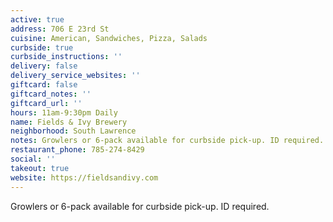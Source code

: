 ```yaml
---
active: true
address: 706 E 23rd St
cuisine: American, Sandwiches, Pizza, Salads
curbside: true
curbside_instructions: ''
delivery: false
delivery_service_websites: ''
giftcard: false
giftcard_notes: ''
giftcard_url: ''
hours: 11am-9:30pm Daily
name: Fields & Ivy Brewery
neighborhood: South Lawrence
notes: Growlers or 6-pack available for curbside pick-up. ID required.
restaurant_phone: 785-274-8429
social: ''
takeout: true
website: https://fieldsandivy.com
---
```


Growlers or 6-pack available for curbside pick-up. ID required.